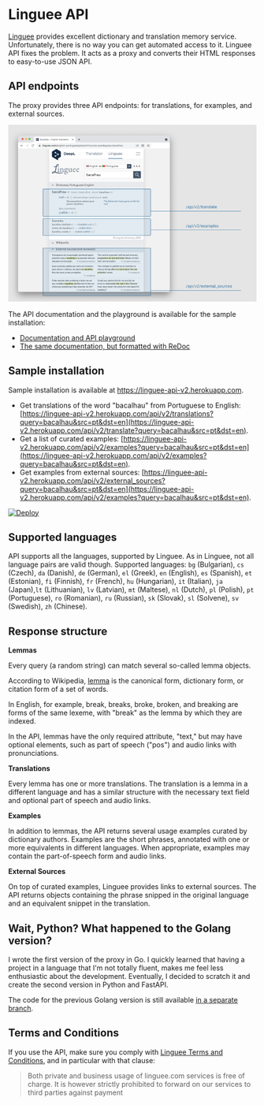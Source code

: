 # Linguee API

[Linguee](https://linguee.com) provides excellent dictionary and translation memory service. Unfortunately, there is no way you can get automated access to it. Linguee API fixes the problem. It acts as a proxy and converts their HTML responses to easy-to-use JSON API.

## API endpoints

The proxy provides three API endpoints: for translations, for examples, and external sources.

![Linguee API](./docs/linguee-api.png)

The API documentation and the playground is available for the sample installation:

- [Documentation and API playground](https://linguee-api-v2.herokuapp.com/docs)
- [The same documentation, but formatted with ReDoc](https://linguee-api-v2.herokuapp.com/redoc)

## Sample installation

Sample installation is available at https://linguee-api-v2.herokuapp.com.

- Get translations of the word "bacalhau" from Portuguese to English: [https://linguee-api-v2.herokuapp.com/api/v2/translations?query=bacalhau&src=pt&dst=en](https://linguee-api-v2.herokuapp.com/api/v2/translate?query=bacalhau&src=pt&dst=en).
- Get a list of curated examples: [https://linguee-api-v2.herokuapp.com/api/v2/examples?query=bacalhau&src=pt&dst=en](https://linguee-api-v2.herokuapp.com/api/v2/examples?query=bacalhau&src=pt&dst=en).
- Get examples from external sources: [https://linguee-api-v2.herokuapp.com/api/v2/external_sources?query=bacalhau&src=pt&dst=en](https://linguee-api-v2.herokuapp.com/api/v2/examples?query=bacalhau&src=pt&dst=en).

[![Deploy](https://www.herokucdn.com/deploy/button.svg)](https://heroku.com/deploy)


## Supported languages

API supports all the languages, supported by Linguee. As in Linguee, not all language pairs are valid though. Supported languages:
`bg` (Bulgarian), `cs` (Czech), `da` (Danish), `de` (German), `el` (Greek), `en` (English), `es` (Spanish), `et` (Estonian), `fi` (Finnish), `fr` (French), `hu` (Hungarian), `it` (Italian), `ja` (Japan),`lt` (Lithuanian), `lv` (Latvian), `mt` (Maltese), `nl` (Dutch), `pl` (Polish), `pt` (Portuguese), `ro` (Romanian), `ru` (Russian), `sk` (Slovak), `sl` (Solvene), `sv` (Swedish), `zh` (Chinese).

## Response structure

**Lemmas**

Every query (a random string) can match several so-called lemma objects.

According to Wikipedia, [lemma](https://en.wikipedia.org/wiki/Lemma_(morphology)) is the canonical form, dictionary form, or citation form of a set of words.

In English, for example, break, breaks, broke, broken, and breaking are forms of the same lexeme, with "break" as the lemma by which they are indexed.

In the API, lemmas have the only required attribute, "text," but may have optional elements, such as part of speech ("pos") and audio links with pronunciations.


**Translations**

Every lemma has one or more translations. The translation is a lemma in a different language and has a similar structure with the necessary text field and optional part of speech and audio links.


**Examples**

In addition to lemmas, the API returns several usage examples curated by dictionary authors. Examples are the short phrases, annotated with one or more equivalents in different languages. When appropriate, examples may contain the part-of-speech form and audio links.

**External Sources**

On top of curated examples, Linguee provides links to external sources. The API returns objects containing the phrase snipped in the original language and an equivalent snippet in the translation.

## Wait, Python? What happened to the Golang version?

I wrote the first version of the proxy in Go. I quickly learned that having a project in a language that I'm not totally fluent, makes me feel less enthusiastic about the development. Eventually, I decided to scratch it and create the second version in Python and FastAPI.

The code for the previous Golang version is still available [in a separate branch](https://github.com/imankulov/linguee-api/tree/golang).


## Terms and Conditions

If you use the API, make sure you comply with
[Linguee Terms and Conditions](http://www.linguee.com/page/termsAndConditions.php),
and in particular with that clause:

> Both private and business usage of linguee.com services is free of charge.
> It is however strictly prohibited to forward on our services to third
> parties against payment
